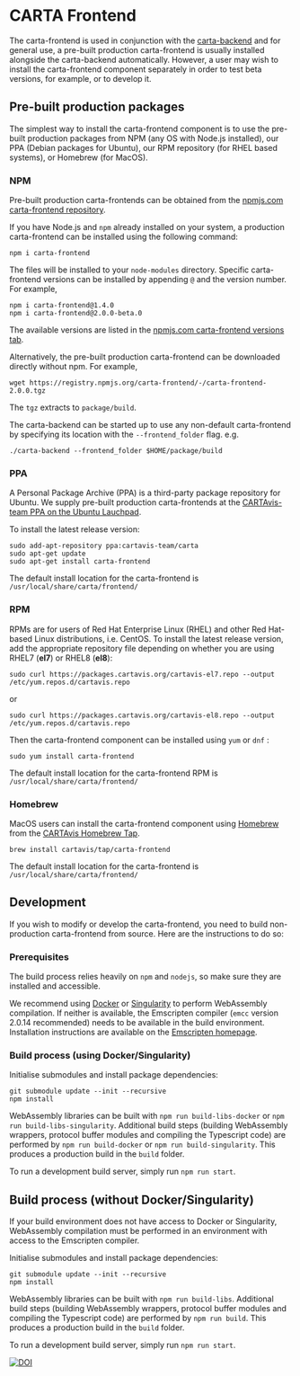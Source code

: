 # CARTA Frontend
The carta-frontend is used in conjunction with the [carta-backend](https://github.com/CARTAvis/carta-backend) and for general use, a pre-built production carta-frontend is usually installed alongside the carta-backend automatically. 
However, a user may wish to install the carta-frontend component separately in order to test beta versions, for example, or to develop it.

## Pre-built production packages
The simplest way to install the carta-frontend component is to use the pre-built production packages from NPM (any OS with Node.js installed), our PPA (Debian packages for Ubuntu), our RPM repository (for RHEL based systems), or Homebrew (for MacOS).

### NPM

Pre-built production carta-frontends can be obtained from the [npmjs.com carta-frontend repository](https://www.npmjs.com/package/carta-frontend?activeTab=explore).

If you have Node.js and `npm` already installed on your system, a production carta-frontend can be installed using the following command:

```
npm i carta-frontend

```

The files will be installed to your `node-modules` directory.
Specific carta-frontend versions can be installed by appending `@` and the version number. For example,
```
npm i carta-frontend@1.4.0
npm i carta-frontend@2.0.0-beta.0
```
The available versions are listed in the [npmjs.com carta-frontend versions tab](https://www.npmjs.com/package/carta-frontend?activeTab=versions).

Alternatively, the pre-built production carta-frontend can be downloaded directly without npm. For example,
```
wget https://registry.npmjs.org/carta-frontend/-/carta-frontend-2.0.0.tgz
```
The `tgz` extracts to `package/build`. 

The carta-backend can be started up to use any non-default carta-frontend by specifying its location with the `--frontend_folder` flag. e.g.
```
./carta-backend --frontend_folder $HOME/package/build
```

### PPA

A Personal Package Archive (PPA) is a third-party package repository for Ubuntu. We supply pre-built production carta-frontends at the [CARTAvis-team PPA on the Ubuntu Lauchpad](https://launchpad.net/~cartavis-team/+archive/ubuntu/carta).

To install the latest release version:
```
sudo add-apt-repository ppa:cartavis-team/carta
sudo apt-get update
sudo apt-get install carta-frontend
```

The default install location for the carta-frontend is `/usr/local/share/carta/frontend/`

### RPM

RPMs are for users of Red Hat Enterprise Linux (RHEL) and other Red Hat-based Linux distributions, i.e. CentOS. 
To install the latest release version, add the appropriate repository file depending on whether you are using RHEL7 (**el7**) or RHEL8 (**el8**):

```
sudo curl https://packages.cartavis.org/cartavis-el7.repo --output /etc/yum.repos.d/cartavis.repo
```
or
```
sudo curl https://packages.cartavis.org/cartavis-el8.repo --output /etc/yum.repos.d/cartavis.repo
```
Then the carta-frontend component can be installed using `yum` or `dnf` :
```
sudo yum install carta-frontend
```
The default install location for the carta-frontend RPM is `/usr/local/share/carta/frontend/`

### Homebrew
MacOS users can install the carta-frontend component using [Homebrew](https://brew.sh/) from the [CARTAvis Homebrew Tap](https://github.com/CARTAvis/homebrew-tap). 
```
brew install cartavis/tap/carta-frontend
```
The default install location for the carta-frontend is `/usr/local/share/carta/frontend/`


## Development

If you wish to modify or develop the carta-frontend, you need to build non-production carta-frontend from source. Here are the instructions to do so:

### Prerequisites

The build process relies heavily on `npm` and `nodejs`, so make sure they are installed and accessible.

We recommend using [Docker](https://www.docker.com) or [Singularity](https://singularity.lbl.gov/index.html) to perform WebAssembly compilation. If neither is available, the Emscripten compiler (`emcc` version 2.0.14 recommended) needs to be available in the build environment. Installation instructions are available on the [Emscripten homepage](https://emscripten.org/docs/getting_started/downloads.html).

### Build process (using Docker/Singularity)
Initialise submodules and install package dependencies:
```
git submodule update --init --recursive
npm install
```
WebAssembly libraries can be built with `npm run build-libs-docker` or `npm run build-libs-singularity`.
Additional build steps (building WebAssembly wrappers, protocol buffer modules and compiling the Typescript code) are performed by `npm run build-docker` or `npm run build-singularity`. This produces a production build in the `build` folder.

To run a development build server, simply run `npm run start`. 

## Build process (without Docker/Singularity)
If your build environment does not have access to Docker or Singularity, WebAssembly compilation must be performed in an environment with access to the Emscripten compiler. 

Initialise submodules and install package dependencies:
```
git submodule update --init --recursive
npm install
```

WebAssembly libraries can be built with `npm run build-libs`.
Additional build steps (building WebAssembly wrappers, protocol buffer modules and compiling the Typescript code) are performed by `npm run build`. This produces a production build in the `build` folder.

To run a development build server, simply run `npm run start`. 

[![DOI](https://zenodo.org/badge/DOI/10.5281/zenodo.3377984.svg)](https://doi.org/10.5281/zenodo.3377984)


